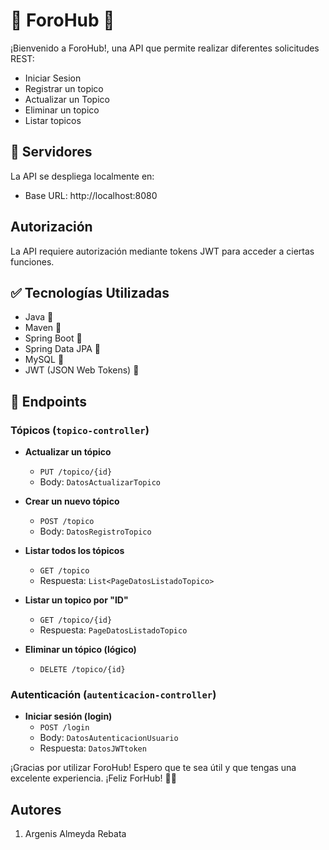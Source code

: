 # 🌟 ForoHub 🌟

¡Bienvenido a ForoHub!, una API que permite realizar diferentes solicitudes REST:
* Iniciar Sesion
* Registrar un topico
* Actualizar un Topico
* Eliminar un topico
* Listar topicos

## 🚀 Servidores
La API se despliega localmente en:
* Base URL: http://localhost:8080

##  Autorización
La API requiere autorización mediante tokens JWT para acceder a ciertas funciones.

## ✅ Tecnologías Utilizadas
- Java 🔧
- Maven 🔧
- Spring Boot 🔧
- Spring Data JPA 🔧
- MySQL 🔧
- JWT (JSON Web Tokens) 🔧

## 🌟 Endpoints
### Tópicos (`topico-controller`)

- **Actualizar un tópico**
    - `PUT /topico/{id}`
    - Body: `DatosActualizarTopico`

- **Crear un nuevo tópico**
    - `POST /topico`
    - Body: `DatosRegistroTopico`

- **Listar todos los tópicos**
    - `GET /topico`
    - Respuesta: `List<PageDatosListadoTopico>`

- **Listar un topico por "ID"**
    - `GET /topico/{id}`
    - Respuesta: `PageDatosListadoTopico`

- **Eliminar un tópico (lógico)**
    - `DELETE /topico/{id}`

### Autenticación (`autenticacion-controller`)

- **Iniciar sesión (login)**
    - `POST /login`
    - Body: `DatosAutenticacionUsuario`
    - Respuesta: `DatosJWTtoken`

¡Gracias por utilizar ForoHub! Espero que te sea útil y que tengas una excelente experiencia. ¡Feliz ForHub! 🚀✨

## Autores

1. Argenis Almeyda Rebata